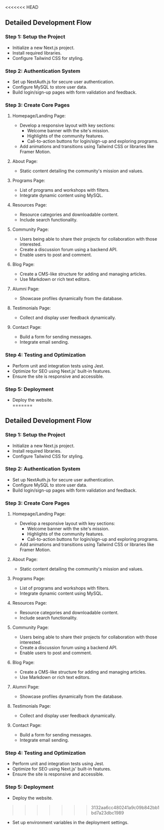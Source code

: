 <<<<<<< HEAD
## Detailed Development Flow  

### Step 1: Setup the Project  
- Initialize a new Next.js project.  
- Install required libraries.
- Configure Tailwind CSS for styling.  

### Step 2: Authentication System  
- Set up NextAuth.js for secure user authentication.  
- Configure MySQL to store user data.  
- Build login/sign-up pages with form validation and feedback.  

### Step 3: Create Core Pages  
1. Homepage/Landing Page:  
   - Develop a responsive layout with key sections:  
     - Welcome banner with the site's mission.  
     - Highlights of the community features.  
     - Call-to-action buttons for login/sign-up and exploring programs.  
   - Add animations and transitions using Tailwind CSS or libraries like Framer Motion.  

2. About Page:  
   - Static content detailing the community's mission and values.  

3. Programs Page:  
   - List of programs and workshops with filters.  
   - Integrate dynamic content using MySQL.  

4. Resources Page:  
   - Resource categories and downloadable content.  
   - Include search functionality.  

5. Community Page:
   - Users being able to share their projects for collaboration with those interested.
   - Create a discussion forum using a backend API.  
   - Enable users to post and comment.  

6. Blog Page:  
   - Create a CMS-like structure for adding and managing articles.  
   - Use Markdown or rich text editors.  

7. Alumni Page:  
   - Showcase profiles dynamically from the database.  

8. Testimonials Page:  
   - Collect and display user feedback dynamically.  

9. Contact Page:  
   - Build a form for sending messages.  
   - Integrate email sending.  

### Step 4: Testing and Optimization  
- Perform unit and integration tests using Jest.  
- Optimize for SEO using Next.js' built-in features.  
- Ensure the site is responsive and accessible.  

### Step 5: Deployment  
- Deploy the website.  
=======
## Detailed Development Flow  

### Step 1: Setup the Project  
- Initialize a new Next.js project.  
- Install required libraries.
- Configure Tailwind CSS for styling.  

### Step 2: Authentication System  
- Set up NextAuth.js for secure user authentication.  
- Configure MySQL to store user data.  
- Build login/sign-up pages with form validation and feedback.  

### Step 3: Create Core Pages  
1. Homepage/Landing Page:  
   - Develop a responsive layout with key sections:  
     - Welcome banner with the site's mission.  
     - Highlights of the community features.  
     - Call-to-action buttons for login/sign-up and exploring programs.  
   - Add animations and transitions using Tailwind CSS or libraries like Framer Motion.  

2. About Page:  
   - Static content detailing the community's mission and values.  

3. Programs Page:  
   - List of programs and workshops with filters.  
   - Integrate dynamic content using MySQL.  

4. Resources Page:  
   - Resource categories and downloadable content.  
   - Include search functionality.  

5. Community Page:
   - Users being able to share their projects for collaboration with those interested.
   - Create a discussion forum using a backend API.  
   - Enable users to post and comment.  

6. Blog Page:  
   - Create a CMS-like structure for adding and managing articles.  
   - Use Markdown or rich text editors.  

7. Alumni Page:  
   - Showcase profiles dynamically from the database.  

8. Testimonials Page:  
   - Collect and display user feedback dynamically.  

9. Contact Page:  
   - Build a form for sending messages.  
   - Integrate email sending.  

### Step 4: Testing and Optimization  
- Perform unit and integration tests using Jest.  
- Optimize for SEO using Next.js' built-in features.  
- Ensure the site is responsive and accessible.  

### Step 5: Deployment  
- Deploy the website.  
>>>>>>> 3132aa6cc480241a9c09b842bb1bd7a23dbc1989
- Set up environment variables in the deployment settings.